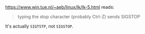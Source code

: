 <https://www.win.tue.nl/~aeb/linux/lk/lk-5.html> reads:

> typing the stop character (probably Ctrl-Z) sends SIGSTOP

It's actually `SIGTSTP`, not `SIGSTOP`.
